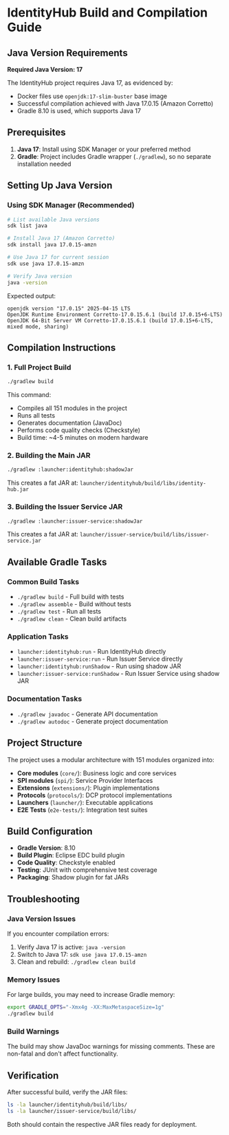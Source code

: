 # IdentityHub Build and Compilation Guide

## Java Version Requirements

**Required Java Version: 17**

The IdentityHub project requires Java 17, as evidenced by:
- Docker files use `openjdk:17-slim-buster` base image
- Successful compilation achieved with Java 17.0.15 (Amazon Corretto)
- Gradle 8.10 is used, which supports Java 17

## Prerequisites

1. **Java 17**: Install using SDK Manager or your preferred method
2. **Gradle**: Project includes Gradle wrapper (`./gradlew`), so no separate installation needed

## Setting Up Java Version

### Using SDK Manager (Recommended)

```bash
# List available Java versions
sdk list java

# Install Java 17 (Amazon Corretto)
sdk install java 17.0.15-amzn

# Use Java 17 for current session
sdk use java 17.0.15-amzn

# Verify Java version
java -version
```

Expected output:
```
openjdk version "17.0.15" 2025-04-15 LTS
OpenJDK Runtime Environment Corretto-17.0.15.6.1 (build 17.0.15+6-LTS)
OpenJDK 64-Bit Server VM Corretto-17.0.15.6.1 (build 17.0.15+6-LTS, mixed mode, sharing)
```

## Compilation Instructions

### 1. Full Project Build

```bash
./gradlew build
```

This command:
- Compiles all 151 modules in the project
- Runs all tests
- Generates documentation (JavaDoc)
- Performs code quality checks (Checkstyle)
- Build time: ~4-5 minutes on modern hardware

### 2. Building the Main JAR

```bash
./gradlew :launcher:identityhub:shadowJar
```

This creates a fat JAR at:
`launcher/identityhub/build/libs/identity-hub.jar`

### 3. Building the Issuer Service JAR

```bash
./gradlew :launcher:issuer-service:shadowJar
```

This creates a fat JAR at:
`launcher/issuer-service/build/libs/issuer-service.jar`

## Available Gradle Tasks

### Common Build Tasks
- `./gradlew build` - Full build with tests
- `./gradlew assemble` - Build without tests
- `./gradlew test` - Run all tests
- `./gradlew clean` - Clean build artifacts

### Application Tasks
- `launcher:identityhub:run` - Run IdentityHub directly
- `launcher:issuer-service:run` - Run Issuer Service directly
- `launcher:identityhub:runShadow` - Run using shadow JAR
- `launcher:issuer-service:runShadow` - Run Issuer Service using shadow JAR

### Documentation Tasks
- `./gradlew javadoc` - Generate API documentation
- `./gradlew autodoc` - Generate project documentation

## Project Structure

The project uses a modular architecture with 151 modules organized into:

- **Core modules** (`core/`): Business logic and core services
- **SPI modules** (`spi/`): Service Provider Interfaces
- **Extensions** (`extensions/`): Plugin implementations
- **Protocols** (`protocols/`): DCP protocol implementations
- **Launchers** (`launcher/`): Executable applications
- **E2E Tests** (`e2e-tests/`): Integration test suites

## Build Configuration

- **Gradle Version**: 8.10
- **Build Plugin**: Eclipse EDC build plugin
- **Code Quality**: Checkstyle enabled
- **Testing**: JUnit with comprehensive test coverage
- **Packaging**: Shadow plugin for fat JARs

## Troubleshooting

### Java Version Issues
If you encounter compilation errors:
1. Verify Java 17 is active: `java -version`
2. Switch to Java 17: `sdk use java 17.0.15-amzn`
3. Clean and rebuild: `./gradlew clean build`

### Memory Issues
For large builds, you may need to increase Gradle memory:
```bash
export GRADLE_OPTS="-Xmx4g -XX:MaxMetaspaceSize=1g"
./gradlew build
```

### Build Warnings
The build may show JavaDoc warnings for missing comments. These are non-fatal and don't affect functionality.

## Verification

After successful build, verify the JAR files:

```bash
ls -la launcher/identityhub/build/libs/
ls -la launcher/issuer-service/build/libs/
```

Both should contain the respective JAR files ready for deployment. 